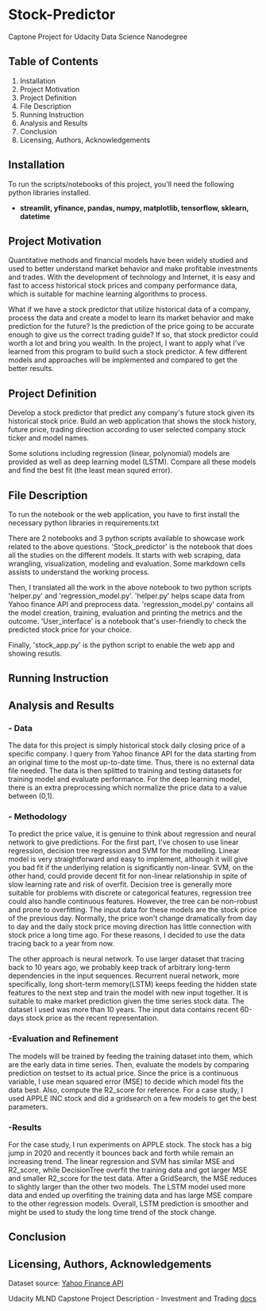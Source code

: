 # Stock-Predictor
Captone Project for Udacity Data Science Nanodegree 

## **Table of Contents**
1. Installation 
2. Project Motivation
3. Project Definition
4. File Description
5. Running Instruction
6. Analysis and Results
7. Conclusion
8. Licensing, Authors, Acknowledgements

## **Installation**
To run the scripts/notebooks of this project, you'll need the following python libraries installed.
* **streamlit, yfinance, pandas, numpy, matplotlib, tensorflow, sklearn, datetime**

## **Project Motivation**
Quantitative methods and financial models have been widely studied and used to better understand market behavior and make profitable investments and trades. With the development of technology and Internet, it is easy and fast to access historical stock prices and company performance data, which is suitable for machine learning algorithms to process.

What if we have a stock predictor that utilize historical data of a company, process the data and create a model to learn its market behavior and make prediction for the future? Is the prediction of the price going to be accurate enough to give us the correct trading guide? If so, that stock predictor could worth a lot and bring you wealth.
In the project, I want to apply what I've learned from this program to build such a stock predictor. A few different models and approaches will be implemented and compared to get the better results. 

## **Project Definition**
Develop a stock predictor that predict any company's future stock given its historical stock price. Build an web application that shows the stock history, future price, trading direction according to user selected company stock ticker and model names. 

Some solutions including regression (linear, polynomial) models are provided as well as deep learning model (LSTM). Compare all these models and find the best fit (the least mean squred error).

## **File Description**
To run the notebook or the web application, you have to first install the necessary python libraries in requirements.txt

There are 2 notebooks and 3 python scripts available to showcase work related to the above questions. 'Stock_predictor' is the notebook that does all the studies on the different models. It starts with web scraping, data wrangling, visualization, modeling and evaluation. Some markdown cells assists to understand the working process.

Then, I translated all the work in the above notebook to two python scripts 'helper.py' and 'regression_model.py'. 'helper.py' helps scape data from Yahoo finance API and preprocess data. 'regression_model.py' contains all the model creation, training, evaluation and printing the metrics and the outcome. 'User_interface' is a notebook that's user-friendly to check the predicted stock price for your choice. 

Finally, 'stock_app.py' is the python script to enable the web app and showing resutls.

## **Running Instruction**


## **Analysis and Results**

### - **Data**
The data for this project is simply historical stock daily closing price of a specific company. I query from Yahoo finance API for the data starting from an original time to the most up-to-date time. Thus, there is no external data file needed. The data is then splitted to training and testing datasets for training model and evaluate performance. 
For the deep learning model, there is an extra preprocessing which normalize the price data to a value between (0,1).

### - **Methodology**
To predict the price value, it is genuine to think about regression and neural network to give predictions. For the first part, I've chosen to use linear regression, decision tree regression and SVM for the modelling. Linear model is very straightforward and easy to implement, although it will give you bad fit if the underlying relation is significantly non-linear. SVM, on the other hand, could provide decent fit for non-linear relationship in spite of slow learning rate and risk of overfit. Decision tree is generally more suitable for problems with discrete or categorical features, regression tree could also handle continuous features. However, the tree can be non-robust and 
prone to overfitting. The input data for these models are the stock price of the previous day. Normally, the price won't change dramatically from day to day and the daily stock price moving direction has little connection with stock price a long time ago. For these reasons, I decided to use the data tracing back to a year from now. 

The other approach is neural network. To use larger dataset that tracing back to 10 years ago, we probably keep track of arbitrary long-term dependencies in the input sequences. Recurrent nueral network, more specifically, long short-term memory(LSTM) keeps feeding the hidden state features to the next step and train the model with new input together. It is suitable to make market prediction given the time series stock data. The dataset I used was more than 10 years. The input data contains recent 60-days stock price as the recent representation. 

### -**Evaluation and Refinement**
The models will be trained by feeding the training dataset into them, which are the early data in time series. Then, evaluate the models by comparing prediction on testset to its actual price. Since the price is a continuous variable, I use mean squared error (MSE) to decide which model fits the data best. Also, compute the R2_score for reference. For a case study, I used APPLE INC stock and did a gridsearch on a few models to get the best parameters. 

### -**Results**
For the case study, I run experiments on APPLE stock. The stock has a big jump in 2020 and recently it bounces back and forth while remain an increasing trend. The linear regression and SVM has similar MSE and R2_score, while DecisionTree overfit the training data and got larger MSE and smaller R2_score for the test data. After a GridSearch, the MSE reduces to slightly larger than the other two models. The LSTM model used more data and ended up overfiting the training data and has large MSE compare to the other regression models. Overall, LSTM prediction is smoother and might be used to study the long time trend of the stock change.

## **Conclusion**


## **Licensing, Authors, Acknowledgements**
Dataset source: [Yahoo Finance API](https://finance.yahoo.com/)

Udacity MLND Capstone Project Description - Investment and Trading [docs](https://docs.google.com/document/d/1ycGeb1QYKATG6jvz74SAMqxrlek9Ed4RYrzWNhWS-0Q/pub)
